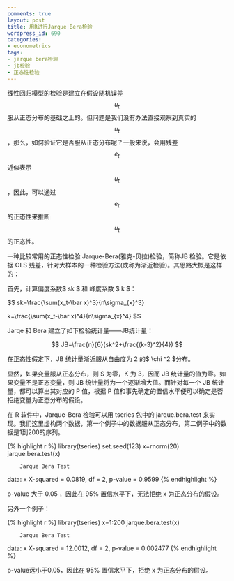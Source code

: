 ```yaml
---
comments: true
layout: post
title: 用R进行Jarque Bera检验
wordpress_id: 690
categories:
- econometrics
tags:
- jarque bera检验
- jb检验
- 正态性检验
---
```


线性回归模型的检验是建立在假设随机误差$$ u_t $$服从正态分布的基础之上的。但问题是我们没有办法直接观察到真实的$$ u_t $$，那么，如何验证它是否服从正态分布呢？一般来说，会用残差$$ e_t $$近似表示$$ u_t $$，因此，可以通过$$ e_t $$的正态性来推断$$ u_t $$的正态性。

一种比较常用的正态性检验 Jarque-Bera(雅克-贝拉)检验，简称JB 检验。它是依据 OLS 残差，针对大样本的一种检验方法(或称为渐近检验)。其思路大概是这样的：

首先，计算偏度系数$ sk $ 和 峰度系数 $ k $：

$$
sk=\frac{\sum(x_t-\bar x)^3}{n\sigma_{x}^3}

k=\frac{\sum(x_t-\bar x)^4}{n\sigma_{x}^4}
$$

Jarqe 和 Bera 建立了如下检验统计量——JB统计量：

$$
JB=\frac{n}{6}(sk^2+\frac{(k-3)^2}{4})
$$

在正态性假定下，JB 统计量渐近服从自由度为 2 的$ \chi ^2 $分布。

显然，如果变量服从正态分布，则 S 为零，K 为 3，因而 JB 统计量的值为零。如果变量不是正态变量，则 JB 统计量将为一个逐渐增大值。而针对每一个 JB 统计量，都可以算出其对应的 P 值，根据 P 值和事先确定的置信水平便可以确定是否拒绝变量为正态分布的假设。

在 R 软件中，Jarque-Bera 检验可以用 tseries 包中的 jarque.bera.test 来实现。我们这里虚构两个数据，第一个例子中的数据服从正态分布，第二例子中的数据是1到200的序列。

{% highlight r %}
 library(tseries)
 set.seed(123)
 x=rnorm(20)
 jarque.bera.test(x)

        Jarque Bera Test

data:  x
X-squared = 0.0819, df = 2, p-value = 0.9599
{% endhighlight %}

p-value 大于 0.05 ，因此在 95% 置信水平下，无法拒绝 x 为正态分布的假设。

另外一个例子：


{% highlight r %}
 library(tseries)
 x=1:200
 jarque.bera.test(x)

        Jarque Bera Test

data:  x
X-squared = 12.0012, df = 2, p-value = 0.002477
{% endhighlight %}

p-value远小于0.05，因此在 95% 置信水平下，拒绝 x 为正态分布的假设。
